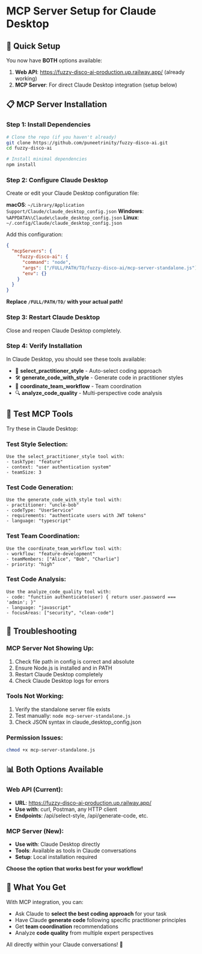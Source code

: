 # MCP Server Setup for Claude Desktop

## 🚀 Quick Setup

You now have **BOTH** options available:

1. **Web API**: https://fuzzy-disco-ai-production.up.railway.app/ (already working)
2. **MCP Server**: For direct Claude Desktop integration (setup below)

## 📋 MCP Server Installation

### Step 1: Install Dependencies
```bash
# Clone the repo (if you haven't already)
git clone https://github.com/puneetrinity/fuzzy-disco-ai.git
cd fuzzy-disco-ai

# Install minimal dependencies
npm install
```

### Step 2: Configure Claude Desktop

Create or edit your Claude Desktop configuration file:

**macOS**: `~/Library/Application Support/Claude/claude_desktop_config.json`
**Windows**: `%APPDATA%\Claude\claude_desktop_config.json`
**Linux**: `~/.config/Claude/claude_desktop_config.json`

Add this configuration:

```json
{
  "mcpServers": {
    "fuzzy-disco-ai": {
      "command": "node",
      "args": ["/FULL/PATH/TO/fuzzy-disco-ai/mcp-server-standalone.js"],
      "env": {}
    }
  }
}
```

**Replace `/FULL/PATH/TO/` with your actual path!**

### Step 3: Restart Claude Desktop

Close and reopen Claude Desktop completely.

### Step 4: Verify Installation

In Claude Desktop, you should see these tools available:

- 🎯 **select_practitioner_style** - Auto-select coding approach
- 🛠️ **generate_code_with_style** - Generate code in practitioner styles  
- 👥 **coordinate_team_workflow** - Team coordination
- 🔍 **analyze_code_quality** - Multi-perspective code analysis

## 🧪 Test MCP Tools

Try these in Claude Desktop:

### Test Style Selection:
```
Use the select_practitioner_style tool with:
- taskType: "feature"
- context: "user authentication system"
- teamSize: 3
```

### Test Code Generation:
```
Use the generate_code_with_style tool with:
- practitioner: "uncle-bob"
- codeType: "UserService" 
- requirements: "authenticate users with JWT tokens"
- language: "typescript"
```

### Test Team Coordination:
```
Use the coordinate_team_workflow tool with:
- workflow: "feature-development"
- teamMembers: ["Alice", "Bob", "Charlie"]
- priority: "high"
```

### Test Code Analysis:
```
Use the analyze_code_quality tool with:
- code: "function authenticate(user) { return user.password === 'admin'; }"
- language: "javascript"
- focusAreas: ["security", "clean-code"]
```

## 🔧 Troubleshooting

### MCP Server Not Showing Up:
1. Check file path in config is correct and absolute
2. Ensure Node.js is installed and in PATH
3. Restart Claude Desktop completely
4. Check Claude Desktop logs for errors

### Tools Not Working:
1. Verify the standalone server file exists
2. Test manually: `node mcp-server-standalone.js`
3. Check JSON syntax in claude_desktop_config.json

### Permission Issues:
```bash
chmod +x mcp-server-standalone.js
```

## 📊 Both Options Available

### Web API (Current):
- **URL**: https://fuzzy-disco-ai-production.up.railway.app/
- **Use with**: curl, Postman, any HTTP client
- **Endpoints**: /api/select-style, /api/generate-code, etc.

### MCP Server (New):
- **Use with**: Claude Desktop directly
- **Tools**: Available as tools in Claude conversations
- **Setup**: Local installation required

**Choose the option that works best for your workflow!**

## 🎯 What You Get

With MCP integration, you can:

- Ask Claude to **select the best coding approach** for your task
- Have Claude **generate code** following specific practitioner principles
- Get **team coordination** recommendations
- Analyze **code quality** from multiple expert perspectives

All directly within your Claude conversations! 🚀